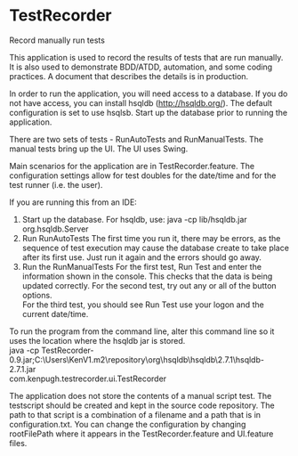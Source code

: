 # TestRecorder
Record manually run tests

This application is used to record the results of tests that are run manually.   It is also used to demonstrate BDD/ATDD, automation, and some coding practices.   A document that describes the details is in production.

In order to run the application, you will need access to a database.  If you do not have access, you can install hsqldb (http://hsqldb.org/).   The default configuration is set to use hsqlsb.   Start up the database prior to running the application.

There are two sets of tests - RunAutoTests and RunManualTests.   The manual tests bring up the UI.   The UI uses Swing.

Main scenarios for the application  are in TestRecorder.feature.   The configuration settings allow for test doubles for the date/time and for the test runner (i.e. the user).    

If you are running this from an IDE:

1. Start up the database.   For hsqldb, use: 
       java -cp lib/hsqldb.jar org.hsqldb.Server
2. Run RunAutoTests 
    The first time you run it, there may be errors, as the sequence of test execution may cause the database create to take place after its first use.  Just run it again and the errors should go away. 
3. Run the RunManualTests
    For the first test, Run Test and enter the information shown in the console. This checks that the data is being updated correctly. 
    For the second test, try out any or all of the button options.   
    For the third test, you should see Run Test use your logon and the current date/time.    
    
 To run the program from the command line, alter this command line so it uses the location where the hsqldb jar is stored.   
    java -cp TestRecorder-0.9.jar;C:\Users\KenV1\.m2\repository\org\hsqldb\hsqldb\2.7.1\hsqldb-2.7.1.jar   
             com.kenpugh.testrecorder.ui.TestRecorder

  The application does not store the contents of a manual script test.  The testscript should be created and kept in the source code repository.  The path to that script is a combination of a filename and a path that is in configuration.txt.  You can change the configuration by changing rootFilePath where it appears in the TestRecorder.feature and UI.feature files.  
